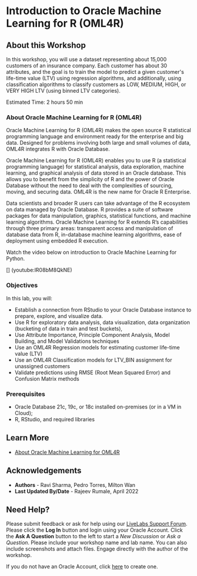 # Introduction to Oracle Machine Learning for R (OML4R)

## About this Workshop

In this workshop, you will use a dataset representing about 15,000 customers of an insurance company. Each customer has about 30 attributes, and the goal is to train the model to predict a given customer's life-time value (LTV) using regression algorithms, and additionally, using classification algorithms to classify customers as LOW, MEDIUM, HIGH, or VERY HIGH LTV (using binned LTV categories).

Estimated Time:  2 hours 50 min

### **About Oracle Machine Learning for R (OML4R)**

Oracle Machine Learning for R (OML4R) makes the open source R statistical programming language and environment ready for the enterprise and big data. Designed for problems involving both large and small volumes of data, OML4R integrates R with Oracle Database.

Oracle Machine Learning for R (OML4R) enables you to use R (a statistical programming language) for statistical analysis, data exploration, machine learning, and graphical analysis of data stored in an Oracle database. This allows you to benefit from the simplicity of R and the power of Oracle Database without the need to deal with the complexities of sourcing, moving, and securing data. OML4R is the new name for Oracle R Enterprise.

Data scientists and broader R users can take advantage of the R ecosystem on data managed by Oracle Database. R provides a suite of software packages for data manipulation, graphics, statistical functions, and machine learning algorithms. Oracle Machine Learning for R extends R’s capabilities through three primary areas: transparent access and manipulation of database data from R, in-database machine learning algorithms, ease of deployment using embedded R execution.

Watch the video below on introduction to Oracle Machine Learning for Python.

[] (youtube:lR08bM8QkNE)

### Objectives

In this lab, you will:

* Establish a connection from RStudio to your Oracle Database instance to prepare, explore, and visualize data.
* Use R for exploratory data analysis, data visualization, data organization (bucketing of data in train and test buckets),
* Use Attribute Importance, Principle Component Analysis, Model Building, and Model Validations techniques
* Use an OML4R Regression models for estimating customer life-time value (LTV)
* Use an OML4R Classification models for LTV_BIN assignment for unassigned customers
* Validate predictions using RMSE (Root Mean Squared Error) and Confusion Matrix methods


### Prerequisites

* Oracle Database 21c, 19c, or 18c installed on-premises (or in a VM in Cloud);
* R, RStudio, and required libraries

## Learn More

* [About Oracle Machine Learning for OML4R](https://www.oracle.com/in/database/technologies/datawarehouse-bigdata/oml4r.html)


## Acknowledgements
* **Authors** - Ravi Sharma, Pedro Torres, Milton Wan
* **Last Updated By/Date** -  Rajeev Rumale, April 2022

## Need Help?
Please submit feedback or ask for help using our [LiveLabs Support Forum](https://community.oracle.com/tech/developers/categories/livelabsdiscussions). Please click the **Log In** button and login using your Oracle Account. Click the **Ask A Question** button to the left to start a *New Discussion* or *Ask a Question*.  Please include your workshop name and lab name.  You can also include screenshots and attach files.  Engage directly with the author of the workshop.

If you do not have an Oracle Account, click [here](https://profile.oracle.com/myprofile/account/create-account.jspx) to create one.
